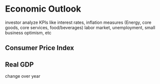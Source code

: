 # Economic Outlook

investor analyze KPIs like interest rates, inflation measures (Energy, core goods, core services, food/beverages) labor market, unemployment, small business optimism, etc

## Consumer Price Index

## Real GDP

change over year
